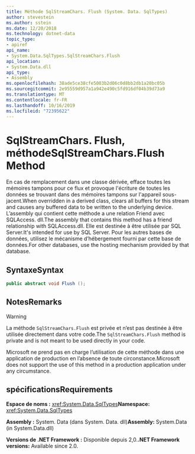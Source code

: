 ```yaml
---
title: Méthode SqlStreamChars. Flush (System. Data. SqlTypes)
author: stevestein
ms.author: sstein
ms.date: 12/20/2018
ms.technology: dotnet-data
topic_type:
- apiref
api_name:
- System.Data.SqlTypes.SqlStreamChars.Flush
api_location:
- System.Data.dll
api_type:
- Assembly
ms.openlocfilehash: 38ade5ce38cfe5003b2d06c0d8bb2db1a20bc05b
ms.sourcegitcommit: 2e95559d957a1a942e490c5fd916df04b39d73a9
ms.translationtype: MT
ms.contentlocale: fr-FR
ms.lasthandoff: 10/16/2019
ms.locfileid: "72395622"
---
```

# <a name="sqlstreamcharsflush-method"></a><span data-ttu-id="b56a6-102">SqlStreamChars. Flush, méthode</span><span class="sxs-lookup"><span data-stu-id="b56a6-102">SqlStreamChars.Flush Method</span></span>

<span data-ttu-id="b56a6-103">En cas de remplacement dans une classe dérivée, efface toutes les mémoires tampons pour ce flux et provoque l'écriture de toutes les données se trouvant dans des mémoires tampons sur l'appareil sous-jacent.</span><span class="sxs-lookup"><span data-stu-id="b56a6-103">When overridden in a derived class, clears all buffers for this stream and causes any buffered data to be written to the underlying device.</span></span> <span data-ttu-id="b56a6-104">L’assembly qui contient cette méthode a une relation Friend avec SQLAccess. dll.</span><span class="sxs-lookup"><span data-stu-id="b56a6-104">The assembly that contains this method has a friend relationship with SQLAccess.dll.</span></span> <span data-ttu-id="b56a6-105">Elle est destinée à être utilisée par SQL Server.</span><span class="sxs-lookup"><span data-stu-id="b56a6-105">It's intended for use by SQL Server.</span></span> <span data-ttu-id="b56a6-106">Pour les autres bases de données, utilisez le mécanisme d’hébergement fourni par cette base de données.</span><span class="sxs-lookup"><span data-stu-id="b56a6-106">For other databases, use the hosting mechanism provided by that database.</span></span>

## <a name="syntax"></a><span data-ttu-id="b56a6-107">Syntaxe</span><span class="sxs-lookup"><span data-stu-id="b56a6-107">Syntax</span></span>

```csharp
public abstract void Flush ();
```

## <a name="remarks"></a><span data-ttu-id="b56a6-108">Notes</span><span class="sxs-lookup"><span data-stu-id="b56a6-108">Remarks</span></span>

> [!WARNING]
> <span data-ttu-id="b56a6-109">La méthode `SqlStreamChars.Flush` est privée et n’est pas destinée à être utilisée directement dans votre code.</span><span class="sxs-lookup"><span data-stu-id="b56a6-109">The `SqlStreamChars.Flush` method is private and is not meant to be used directly in your code.</span></span>
>
> <span data-ttu-id="b56a6-110">Microsoft ne prend pas en charge l’utilisation de cette méthode dans une application de production en l’absence de toute circonstance.</span><span class="sxs-lookup"><span data-stu-id="b56a6-110">Microsoft does not support the use of this method in a production application under any circumstance.</span></span>

## <a name="requirements"></a><span data-ttu-id="b56a6-111">spécifications</span><span class="sxs-lookup"><span data-stu-id="b56a6-111">Requirements</span></span>

<span data-ttu-id="b56a6-112">**Espace de noms :** <xref:System.Data.SqlTypes></span><span class="sxs-lookup"><span data-stu-id="b56a6-112">**Namespace:** <xref:System.Data.SqlTypes></span></span>

<span data-ttu-id="b56a6-113">**Assembly :** System. Data (dans System. Data. dll)</span><span class="sxs-lookup"><span data-stu-id="b56a6-113">**Assembly:** System.Data (in System.Data.dll)</span></span>

<span data-ttu-id="b56a6-114">**Versions de .NET Framework :** Disponible depuis 2,0.</span><span class="sxs-lookup"><span data-stu-id="b56a6-114">**.NET Framework versions:** Available since 2.0.</span></span>
